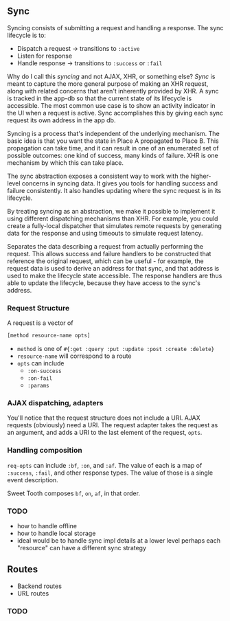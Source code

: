 ## Sync

Syncing consists of submitting a request and handling a response. The
sync lifecycle is to: 

- Dispatch a request -> transitions to `:active`
- Listen for response
- Handle response -> transitions to `:success` or `:fail`

Why do I call this _syncing_ and not AJAX, XHR, or something else?
_Sync_ is meant to capture the more general purpose of making an XHR
request, along with related concerns that aren't inherently provided
by XHR. A sync is tracked in the app-db so that the current state of
its lifecycle is accessible. The most common use case is to show an
activity indicator in the UI when a request is active. Sync
accomplishes this by giving each sync request its own address in the
app db.

Syncing is a process that's independent of the underlying
mechanism. The basic idea is that you want the state in Place A
propagated to Place B. This propagation can take time, and it can
result in one of an enumerated set of possible outcomes: one kind of
success, many kinds of failure. XHR is one mechanism by which this can
take place.

The sync abstraction exposes a consistent way to work with the
higher-level concerns in syncing data. It gives you tools for handling
success and failure consistently. It also handles updating where the
sync request is in its lifecycle.

By treating syncing as an abstraction, we make it possible to
implement it using different dispatching mechanisms than XHR. For
example, you could create a fully-local dispatcher that simulates
remote requests by generating data for the response and using timeouts
to simulate request latency.

Separates the data describing a request from actually performing the
request. This allows success and failure handlers to be constructed
that reference the original request, which can be useful - for
example, the request data is used to derive an address for that sync,
and that address is used to make the lifecycle state accessible. The
response handlers are thus able to update the lifecycle, because they
have access to the sync's address.

### Request Structure

A request is a vector of

```clojure
[method resource-name opts]
```

* `method` is one of `#{:get :query :put :update :post :create :delete}`
* `resource-name` will correspond to a route
* `opts` can include
  * `:on-success`
  * `:on-fail`
  * `:params`

### AJAX dispatching, adapters

You'll notice that the request structure does not include a URI. AJAX
requests (obviously) need a URI. The request adapter takes the request
as an argument, and adds a URI to the last element of the request,
`opts`.

### Handling composition

`req-opts` can include `:bf`, `:on`, and `:af`. The value of each is a
map of `:success`, `:fail`, and other response types. The value of
those is a single event description.

Sweet Tooth composes `bf`, `on`, `af`, in that order.

### TODO

- how to handle offline
- how to handle local storage
- ideal would be to handle sync impl details at a lower level
  perhaps each "resource" can have a different sync strategy

## Routes

* Backend routes
* URL routes

### TODO
